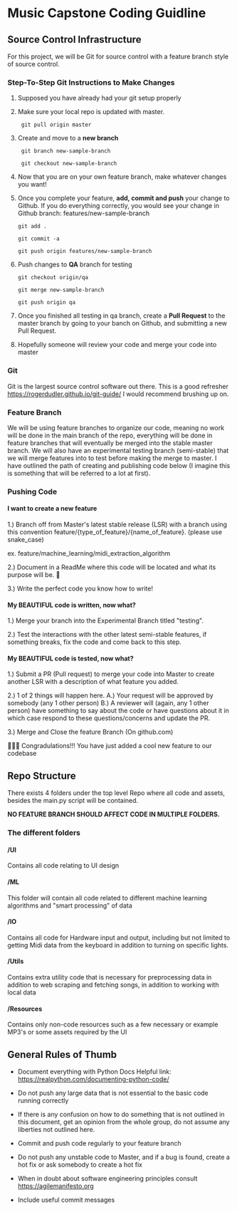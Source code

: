 # Music Capstone Coding Guidline


## Source Control Infrastructure
For this project, we will be Git for source control with a feature branch style of source control. 

### Step-To-Step Git Instructions to Make Changes
1. Supposed you have already had your git setup properly
2. Make sure your local repo is updated with master.

    ` git pull origin master`
3. Create and move to a **new branch**

    ` git branch new-sample-branch`

    ` git checkout new-sample-branch`
4. Now that you are on your own feature branch, make whatever changes you want!
5. Once you complete your feature, **add, commit and push** your change to Github. If you do everything correctly, you would see your change in Github branch: features/new-sample-branch
    
    `git add .`

    `git commit -a`

    `git push origin features/new-sample-branch`
6. Push changes to **QA** branch for testing

    `git checkout origin/qa`

    `git merge new-sample-branch`

    `git push origin qa`
7. Once you finished all testing in qa branch, create a **Pull Request** to the master branch by going to your banch on Github, and submitting a new Pull Request.
8. Hopefully someone will review your code and merge your code into master 

### Git
Git is the largest source control software out there. This is a good refresher https://rogerdudler.github.io/git-guide/ I would recommend brushing up on.

### Feature Branch
We will be using feature branches to organize our code, meaning no work will be done in the main branch of the repo, everything will be done in feature branches that will eventually be merged into the stable master branch. We will also have an experimental testing branch (semi-stable) that we will merge features into to test before making the merge to master. I have outlined the path of creating and publishing code below (I imagine this is something that will be referred to a lot at first).

### Pushing Code


#### I want to create a new feature
1.)  Branch off from Master's latest stable release (LSR) with a branch using this convention feature/{type_of_feature}/{name_of_feature}. (please use snake_case)

ex. feature/machine_learning/midi_extraction_algorithm

2.)  Document in a ReadMe where this code will be located and what its purpose will be. 📘

3.)  Write the perfect code you know how to write!

#### My BEAUTIFUL code is written, now what?
1.)   Merge your branch into the Experimental Branch titled "testing".

2.)  Test the interactions with the other latest semi-stable features, if something breaks, fix the code and come back to this step.

#### My BEAUTIFUL code is tested, now what?
1.)   Submit a PR (Pull request) to merge your code into Master to create another LSR with a description of what feature you added.

2.) 1 of 2 things will happen here.
A.) Your request will be approved by somebody (any 1 other person)
B.)  A reviewer will (again, any 1 other person) have something to say about the code or have questions about it in which case respond to these questions/concerns and update the PR.

3.) Merge and Close the feature Branch (On github.com)

🎉🥳🎉 Congradulations!!! You have just added a cool new feature to our codebase


## Repo Structure

There exists 4 folders under the top level Repo where all code and assets, besides the main.py script will be contained. 

**NO FEATURE BRANCH SHOULD AFFECT CODE IN MULTIPLE FOLDERS.**

### The different folders

#### /UI

Contains all code relating to UI design

#### /ML

This folder will contain all code related to different machine learning algorithms and "smart processing" of data

#### /IO
Contains all code for Hardware input and output, including but not limited to getting Midi data from the keyboard in addition to turning on specific lights.

#### /Utils
Contains extra utility code that is necessary for preprocessing data in addition to web scraping and fetching songs, in addition to working with local data

#### /Resources
Contains only non-code resources such as a few necessary or example MP3's or some assets required by the UI

## General Rules of Thumb

- Document everything with Python Docs 
Helpful link: https://realpython.com/documenting-python-code/

- Do not push any large data that is not essential to the basic code running correctly

- If there is any confusion on how to do something that is not outlined in this document, get an opinion from the whole group, do not assume any  liberties not outlined here.

- Commit and push code regularly to your feature branch

- Do not push any unstable code to Master, and if a bug is found, create a hot fix or ask somebody to create a hot fix

- When in doubt about software engineering principles consult https://agilemanifesto.org

- Include useful commit messages


